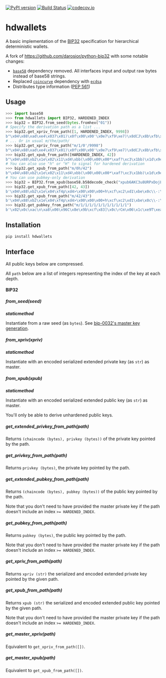 [![PyPI version](https://img.shields.io/pypi/v/hdwallets)](https://pypi.org/project/hdwallets)
[![Build Status](https://github.com/hukkin/hdwallets/workflows/Tests/badge.svg?branch=master)](https://github.com/hukkin/hdwallets/actions?query=workflow%3ATests+branch%3Amaster+event%3Apush)
[![codecov.io](https://codecov.io/gh/hukkin/hdwallets/branch/master/graph/badge.svg)](https://codecov.io/gh/hukkin/hdwallets)

# hdwallets

A basic implementation of the [BIP32](https://github.com/bitcoin/bips/blob/master/bip-0032.mediawiki) specification for hierarchical deterministic wallets.

A fork of https://github.com/darosior/python-bip32 with some notable changes:

- [`base58`](https://pypi.org/project/base58/) dependency removed.
  All interfaces input and output raw bytes instead of base58 strings.
- Replaced [`coincurve`](https://pypi.org/project/coincurve/) dependency with [`ecdsa`](https://pypi.org/project/ecdsa/)
- Distributes type information ([PEP 561](https://www.python.org/dev/peps/pep-0561/))

## Usage

```python
>>> import base58
>>> from hdwallets import BIP32, HARDENED_INDEX
>>> bip32 = BIP32.from_seed(bytes.fromhex("01"))
# Specify the derivation path as a list ...
>>> bip32.get_xpriv_from_path([1, HARDENED_INDEX, 9998])
b"\x04\x88\xad\xe4\x037\x01)\x0f\x00\x00'\x0e7\xf9\xe7)\x8dCJ\x8b\xfb\xc2j#\xeb\xc0++\xdf}I\x80\xdfr\xef6\xad0\xf7K\x0ceE\xea\x00\xb3D8\x0b\x0e\xf4-\x9a\xe6\x91\xe9\x82\xe8\xbf\x9a\x97\x15\xfe?\x17\xdc[\xf7\xc5\xfb?\xbezaz\\\xb9"
# ... Or in usual m/the/path/
>>> bip32.get_xpriv_from_path("m/1/0'/9998")
b"\x04\x88\xad\xe4\x037\x01)\x0f\x00\x00'\x0e7\xf9\xe7)\x8dCJ\x8b\xfb\xc2j#\xeb\xc0++\xdf}I\x80\xdfr\xef6\xad0\xf7K\x0ceE\xea\x00\xb3D8\x0b\x0e\xf4-\x9a\xe6\x91\xe9\x82\xe8\xbf\x9a\x97\x15\xfe?\x17\xdc[\xf7\xc5\xfb?\xbezaz\\\xb9"
>>> bip32.get_xpub_from_path([HARDENED_INDEX, 42])
b"\x04\x88\xb2\x1e\x02\x11\xd4\xbb(\x00\x00\x00*\xaf?\xc3\x1bb)\x1d\x9e$\x91\xda\xc2b\x8e\x1fm\x7f6\x8c(\x8e'2.\x99-\xf2\xa1\x83\xd7F\x18\x03bB\xb0\xe5\x0b\xb8$\x97\xf0\xf3\xe47\xea\xd6\xd4\xa0\xe3~-#\xbf\t\xf5\x19\xb7\xd1\x06b\xb0\xac\xc5\xd4"
# You can also use "h" or "H" to signal for hardened derivation
>>> bip32.get_xpub_from_path("m/0h/42")
b"\x04\x88\xb2\x1e\x02\x11\xd4\xbb(\x00\x00\x00*\xaf?\xc3\x1bb)\x1d\x9e$\x91\xda\xc2b\x8e\x1fm\x7f6\x8c(\x8e'2.\x99-\xf2\xa1\x83\xd7F\x18\x03bB\xb0\xe5\x0b\xb8$\x97\xf0\xf3\xe47\xea\xd6\xd4\xa0\xe3~-#\xbf\t\xf5\x19\xb7\xd1\x06b\xb0\xac\xc5\xd4"
# You can use pubkey-only derivation
>>> bip32 = BIP32.from_xpub(base58.b58decode_check("xpub6AKC3u8URPxDojLnFtNdEPFkNsXxHfgRhySvVfEJy9SVvQAn14XQjAoFY48mpjgutJNfA54GbYYRpR26tFEJHTHhfiiZZ2wdBBzydVp12yU"))
>>> bip32.get_xpub_from_path([42, 43])
b'\x04\x88\xb2\x1e\x04\xf4p\xd4>\x00\x00\x00+h\xcf\xc2\xd1\xbe\x0c\\-:\x9fpDy\\x\xd5E\xc1\x988\xb1\xe2X\xd1\xba\xb1\xeac\x96\xb04\x8f\x02\xaf?<\xbe>\x92\xcc\xc1fq~\xa9\xcd\xcb\x10\xd5\x15]K\xd6\x10+\xdb\xa8\xb4\xedo\xd2hc\xf9x'
>>> bip32.get_xpub_from_path("m/42/43")
b'\x04\x88\xb2\x1e\x04\xf4p\xd4>\x00\x00\x00+h\xcf\xc2\xd1\xbe\x0c\\-:\x9fpDy\\x\xd5E\xc1\x988\xb1\xe2X\xd1\xba\xb1\xeac\x96\xb04\x8f\x02\xaf?<\xbe>\x92\xcc\xc1fq~\xa9\xcd\xcb\x10\xd5\x15]K\xd6\x10+\xdb\xa8\xb4\xedo\xd2hc\xf9x'
>>> bip32.get_pubkey_from_path("m/1/1/1/1/1/1/1/1/1/1/1")
b'\x02\x0c\xac\n\xa8\x06\x96C\x8e\x9b\xcf\x83]\x0c\rCm\x06\x1c\xe9T\xealo\xa2\xdf\x195\xebZ\x9b\xb8\x9e'
```

## Installation

```sh
pip install hdwallets
```

## Interface

All public keys below are compressed.

All `path` below are a list of integers representing the index of the key at each depth.

#### BIP32

##### from_seed(seed)

__*staticmethod*__

Instantiate from a raw seed (as `bytes`). See
[bip-0032's master key generation](https://github.com/bitcoin/bips/blob/master/bip-0032.mediawiki#master-key-generation).

##### from_xpriv(xpriv)

__*staticmethod*__

Instantiate with an encoded serialized extended private key (as `str`) as master.

##### from_xpub(xpub)

__*staticmethod*__

Instantiate with an encoded serialized extended public key (as `str`) as master.

You'll only be able to derive unhardened public keys.

##### get_extended_privkey_from_path(path)

Returns `(chaincode (bytes), privkey (bytes))` of the private key pointed by the path.

##### get_privkey_from_path(path)

Returns `privkey (bytes)`, the private key pointed by the path.

##### get_extended_pubkey_from_path(path)

Returns `(chaincode (bytes), pubkey (bytes))` of the public key pointed by the path.

Note that you don't need to have provided the master private key if the path doesn't include an index `>= HARDENED_INDEX`.

##### get_pubkey_from_path(path)

Returns `pubkey (bytes)`, the public key pointed by the path.

Note that you don't need to have provided the master private key if the path doesn't include an index `>= HARDENED_INDEX`.

##### get_xpriv_from_path(path)

Returns `xpriv (str)` the serialized and encoded extended private key pointed by the given path.

##### get_xpub_from_path(path)

Returns `xpub (str)` the serialized and encoded extended public key pointed by the given path.

Note that you don't need to have provided the master private key if the path doesn't include an index `>= HARDENED_INDEX`.

##### get_master_xpriv(path)

Equivalent to `get_xpriv_from_path([])`.

##### get_master_xpub(path)

Equivalent to `get_xpub_from_path([])`.
